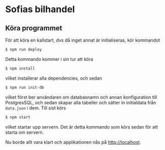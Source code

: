 # Sofias bilhandel

## Köra programmet
För att köra en kallstart, dvs då inget annat är initialiseras, kör kommandot
```sh
$ npm run deploy
```

Detta kommando kommer i sin tur att köra
```sh
$ npm install
```
vilket installerar alla dependencies, och sedan
```sh
$ npm run init-db
```
vilket först ber användaren om databasnamn och annan konfiguration till PostgresSQL, och sedan skapar alla tabeller och sätter in initialdata från `data.json` i dem. Till sist körs
```sh
$ npm start
```
vilket startar upp servern. Det är detta kommando som körs sedan för att starta om servern.

Nu borde allt vara klart och applikationen nås på [http://localhost](http://localhost).